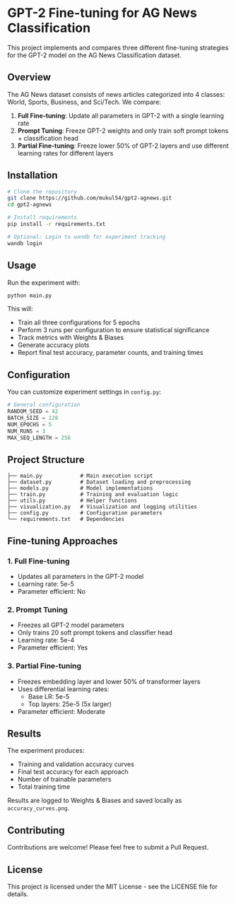 # GPT-2 Fine-tuning for AG News Classification

This project implements and compares three different fine-tuning strategies for the GPT-2 model on the AG News Classification dataset.

## Overview

The AG News dataset consists of news articles categorized into 4 classes: World, Sports, Business, and Sci/Tech. We compare:

1. **Full Fine-tuning**: Update all parameters in GPT-2 with a single learning rate
2. **Prompt Tuning**: Freeze GPT-2 weights and only train soft prompt tokens + classification head
3. **Partial Fine-tuning**: Freeze lower 50% of GPT-2 layers and use different learning rates for different layers

## Installation

```bash
# Clone the repository
git clone https://github.com/mukul54/gpt2-agnews.git
cd gpt2-agnews

# Install requirements
pip install -r requirements.txt

# Optional: Login to wandb for experiment tracking
wandb login
```

## Usage

Run the experiment with:

```bash
python main.py
```

This will:
- Train all three configurations for 5 epochs
- Perform 3 runs per configuration to ensure statistical significance
- Track metrics with Weights & Biases
- Generate accuracy plots
- Report final test accuracy, parameter counts, and training times

## Configuration

You can customize experiment settings in `config.py`:

```python
# General configuration
RANDOM_SEED = 42
BATCH_SIZE = 128
NUM_EPOCHS = 5
NUM_RUNS = 3
MAX_SEQ_LENGTH = 256 
```

## Project Structure

```
├── main.py            # Main execution script
├── dataset.py         # Dataset loading and preprocessing
├── models.py          # Model implementations
├── train.py           # Training and evaluation logic
├── utils.py           # Helper functions
├── visualization.py   # Visualization and logging utilities 
├── config.py          # Configuration parameters
└── requirements.txt   # Dependencies
```

## Fine-tuning Approaches

### 1. Full Fine-tuning
- Updates all parameters in the GPT-2 model
- Learning rate: 5e-5
- Parameter efficient: No

### 2. Prompt Tuning
- Freezes all GPT-2 model parameters
- Only trains 20 soft prompt tokens and classifier head
- Learning rate: 5e-4
- Parameter efficient: Yes

### 3. Partial Fine-tuning
- Freezes embedding layer and lower 50% of transformer layers
- Uses differential learning rates:
  - Base LR: 5e-5
  - Top layers: 25e-5 (5x larger)
- Parameter efficient: Moderate

## Results

The experiment produces:
- Training and validation accuracy curves
- Final test accuracy for each approach
- Number of trainable parameters
- Total training time

Results are logged to Weights & Biases and saved locally as `accuracy_curves.png`.

## Contributing

Contributions are welcome! Please feel free to submit a Pull Request.

## License

This project is licensed under the MIT License - see the LICENSE file for details.